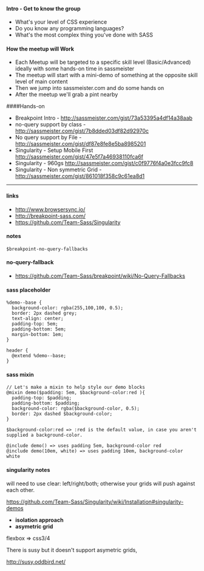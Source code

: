 #### Intro - Get to know the group

* What's your level of CSS experience
* Do you know any programming languages?
* What's the most complex thing you've done with SASS

#### How the meetup will Work

* Each Meetup will be targeted to a specific skill level (Basic/Advanced) ideally with some hands-on time in sassmeister
* The meetup will start with a mini-demo of something at the opposite skill level of main content
* Then we jump into sassmeister.com and do some hands on
* After the meetup we'll grab a pint nearby


####Hands-on

* Breakpoint Intro - http://sassmeister.com/gist/73a53395a4df14a38aab
* no-query support by class - http://sassmeister.com/gist/7b8dded03df82d92970c
* No query support by File - http://sassmeister.com/gist/df87e8fe8e5ba8985201
* Singularity - Setup Mobile First  http://sassmeister.com/gist/47e5f7a46938110fca6f
* Singularity - 960gs http://sassmeister.com/gist/c0f9776f4a0e3fcc9fc8
* Singularity - Non symmetric Grid - http://sassmeister.com/gist/861018f358c9c61ea8d1


------

#### links

* http://www.browsersync.io/
* http://breakpoint-sass.com/
* https://github.com/Team-Sass/Singularity

#### notes

    $breakpoint-no-query-fallbacks

#### no-query-fallback

* https://github.com/Team-Sass/breakpoint/wiki/No-Query-Fallbacks

#### sass placeholder

    %demo--base {
      background-color: rgba(255,100,100, 0.5);
      border: 2px dashed grey;
      text-align: center;
      padding-top: 5em;
      padding-bottom: 5em;
      margin-bottom: 1em;
    }

    header {
      @extend %demo--base;
    }

#### sass mixin

    // Let's make a mixin to help style our demo blocks
    @mixin demo($padding: 5em, $background-color:red ){
      padding-top: $padding;
      padding-bottom: $padding;
      background-color: rgba($background-color, 0.5);
      border: 2px dashed $background-color;
    }

    $background-color:red => :red is the default value, in case you aren't supplied a background-color.

    @include demo() => uses padding 5em, background-color red
    @include demo(10em, white) => uses padding 10em, background-color white

#### singularity notes

will need to use clear: left/right/both; otherwise your grids will push against each other.

https://github.com/Team-Sass/Singularity/wiki/Installation#singularity-demos

* **isolation approach**
* **asymetric grid**

flexbox => css3/4

There is susy but it doesn't support asymetric grids,

http://susy.oddbird.net/
